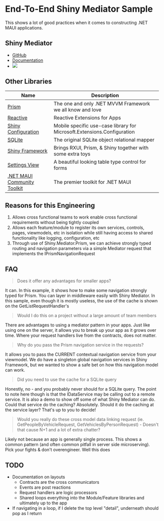 # End-To-End Shiny Mediator Sample

This shows a lot of good practices when it comes to constructing .NET MAUI applications.  

## Shiny Mediator
* [GitHub](https://github.com/shinyorg/mediator)
* [Documentation](https://shinylib.net/client/mediator/)
* <a href="https://www.nuget.org/packages/Shiny.Mediator" target="_NEWWINDOW"><img src="https://buildstats.info/nuget/Shiny.Mediator"></a>

## Other Libraries
| Name                                                                    | Description                                                             |
|-------------------------------------------------------------------------|-------------------------------------------------------------------------|
| [Prism](https://prismlibrary.com)                                       | The one and only .NET MVVM Framework we all know and love               |
| [Reactive](https://reactiveui.net)                                      | Reactive Extensions for Apps                                            |
| [Shiny Configuration](https://shinylib.net/client/other/configuration/) | Mobile specific use-case library for Microsoft.Extensions.Configuration |
| [SQLite](https://todo)                                                  | The original SQLite object relational mapper                            |
| [Shiny Framework](https://github.com/shinyorg/framework)                | Brings RXUI, Prism, & Shiny together with some extra toys               |
| [Settings View](https://todo)                                           | A beautiful looking table type control for forms                        |
| [.NET MAUI Community Toolkit](https://todo)                             | The premier toolkit for .NET MAUI                                       |

## Reasons for this Engineering

1. Allows cross functional teams to work enable cross functional requirements without being tightly coupled
2. Allows each feature/module to register its own services, controls, pages, viewmodels, etc in isolation while still having access to shared functionality like logging, configuration, etc
3. Through use of Shiny.Mediator.Prism, we can achieve strongly typed routing and navigation parameters via a simple Mediator request that implements the IPrismNavigationRequest

## FAQ

> Does it offer any advantages for smaller apps? 

It can.  In this example, it shows how to make some navigation strongly typed for Prism.
You can layer in middleware easily with Shiny Mediator.  In this sample, even though it is mostly useless,
the use of the cache is shown on the GetListRequestHandler's

> Would I do this on a project without a large amount of team members

There are advantages to using a mediator pattern in your apps.  Just like using one on the server, it allows you 
to break up your app as it grows over time.  Where your request handlers live from the contracts, does not matter.

> Why do you pass the Prism navigation service in the requests?

It allows you to pass the CURRENT contextual navigation service from your viewmodel.  We do have a singleton global navigation
services in Shiny Framework, but we wanted to show a safe bet on how this navigation model can work.

> Did you need to use the cache for a SQLite query

Honestly, no - and you probably never should for a SQLite query.  The point to note here though is that the IDataService may be calling out to a remote
service.  It is also a demo to show off some of what Shiny Mediator can do.  Could that service do the caching?  Absolutely.  Should it do the caching 
at the service layer?  That's up to you to decide!

> Would you really do these cross model data linking request (ie. GetPeopleByVehicleRequest, GetVehiclesByPersonRequest) - Doesn't that cause N+1 and a lot of extra chatter?

Likely not because an app is generally single process.  This shows a common pattern (and often common pitfall in server side microserving).  Pick your fights &
don't overengineer.  Well this does 

## TODO
* Documentation on layouts
  * Contracts are the cross communicators
  * Events are post reactions
  * Request handlers are logic processors
  * Shared loops everything into the Module/Feature libraries and ultimately up to the app
* If navigating in a loop, if I delete the top level "detail", underneath should pop as I return
